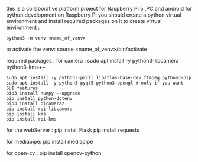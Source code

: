 this is a collaborative platform project for Raspberry Pi 5 ,PC and android 
for python development on Raspberry Pi you should create a python virtual environment and install required packages on it 
to create virtual environment : 
    
    python3 -m venv <name_of_venv>
to activate the venv:
    source <name_of_venv>/bin/activate

required packages : 
for camera :
    sudo apt install -y python3-libcamera python3-kms++
    
    sudo apt install -y python3-prctl libatlas-base-dev ffmpeg python3-pip
    sudo apt install -y python3-pyqt5 python3-opengl # only if you want GUI features
    pip3 install numpy --upgrade
    pip install python-dotenv
    pip3 install picamera2
    pip install rpi-libcamera
    pip install kms
    pip install rpi-kms

for the webServer :
    pip install Flask
    pip install requests

for mediapipe:
    pip install mediapipe

for open-cv :
    pip install opencv-python